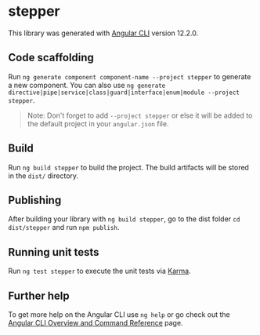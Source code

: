 # stepper

This library was generated with [Angular CLI](https://github.com/angular/angular-cli) version 12.2.0.

## Code scaffolding

Run `ng generate component component-name --project stepper` to generate a new component. You can also use `ng generate directive|pipe|service|class|guard|interface|enum|module --project stepper`.
> Note: Don't forget to add `--project stepper` or else it will be added to the default project in your `angular.json` file. 

## Build

Run `ng build stepper` to build the project. The build artifacts will be stored in the `dist/` directory.

## Publishing

After building your library with `ng build stepper`, go to the dist folder `cd dist/stepper` and run `npm publish`.

## Running unit tests

Run `ng test stepper` to execute the unit tests via [Karma](https://karma-runner.github.io).

## Further help

To get more help on the Angular CLI use `ng help` or go check out the [Angular CLI Overview and Command Reference](https://angular.io/cli) page.
